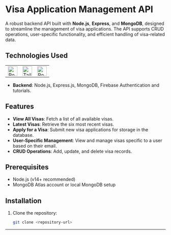 # Visa Application Management API

A robust backend API built with **Node.js**, **Express**, and **MongoDB**, designed to streamline the management of visa applications. The API supports CRUD operations, user-specific functionality, and efficient handling of visa-related data.


## Technologies Used

<table>
    <tr>
        <td>
            <a href="#"><img src="https://user-images.githubusercontent.com/25181517/183568594-85e280a7-0d7e-4d1a-9028-c8c2209e073c.png" alt="React" width="30" height="30" /></a>
        </td>
        <td>
            <a href="#"><img src="https://user-images.githubusercontent.com/25181517/183859966-a3462d8d-1bc7-4880-b353-e2cbed900ed6.png" alt="Tailwind CSS" width="30" height="30" /></a>
        </td>
        <td>
            <a href="#"><img src="https://user-images.githubusercontent.com/25181517/182884177-d48a8579-2cd0-447a-b9a6-ffc7cb02560e.png" alt="Recharts" width="30" height="30" /></a>
        </td>
    </tr>
</table>

- **Backend**: Node.js, Express.js, MongoDB, Firebase Authentication
and tutorials.
</p>




## Features

- **View All Visas**: Fetch a list of all available visas.
- **Latest Visas**: Retrieve the six most recent visas.
- **Apply for a Visa**: Submit new visa applications for storage in the database.
- **User-Specific Management**: View and manage visas specific to a user based on their email.
- **CRUD Operations**: Add, update, and delete visa records.

## Prerequisites

- Node.js (v14+ recommended)
- MongoDB Atlas account or local MongoDB setup

## Installation

1. Clone the repository:
   ```bash
   git clone <repository-url>

<hr/>
